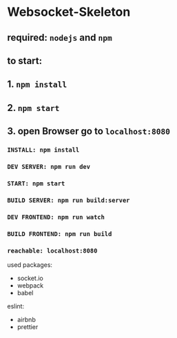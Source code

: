 # Websocket-Skeleton
## required: `nodejs` and `npm`
## to start:
## 1. `npm install`
## 2. `npm start`
## 3. open Browser go to `localhost:8080`


### `INSTALL: npm install`
### `DEV SERVER: npm run dev`
### `START: npm start`
    
### `BUILD SERVER: npm run build:server`

### `DEV FRONTEND: npm run watch`
### `BUILD FRONTEND: npm run build`

### `reachable: localhost:8080`
  
used packages:   
- socket.io
- webpack
- babel

eslint:
- airbnb
- prettier
            
